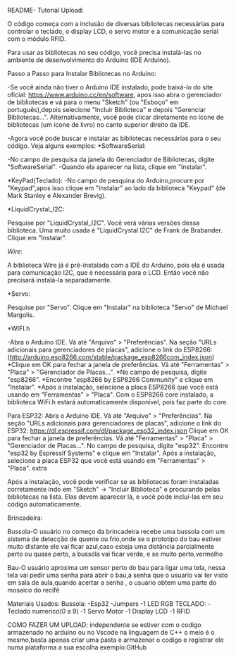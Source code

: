 README-
Tutorial Upload:

O código começa com a inclusão de diversas bibliotecas necessárias para controlar o teclado, 
o display LCD, o servo motor e a comunicação serial com o módulo RFID.

Para usar as bibliotecas no seu código, você precisa instalá-las no ambiente de desenvolvimento do Arduino (IDE Arduino).

Passo a Passo para Instalar Bibliotecas no Arduino:

-Se você ainda não tiver o Arduino IDE instalado, pode baixá-lo do site oficial: https://www.arduino.cc/en/software,
apos isso abra o gerenciador de bibliotecas e vá para o menu "Sketch" (ou "Esboço" em português),depois
selecione "Incluir Biblioteca" e depois "Gerenciar Bibliotecas...".
Alternativamente, você pode clicar diretamente no ícone de bibliotecas (um ícone de livro) no canto superior direito da IDE.

-Agora você pode buscar e instalar as bibliotecas necessárias para o seu código. Veja alguns exemplos:
*SoftwareSerial:

-No campo de pesquisa da janela do Gerenciador de Bibliotecas, digite "SoftwareSerial".
-Quando ela aparecer na lista, clique em "Instalar".

*KeyPad(Teclado):
-No campo de pesquina do Arduino,procure por "Keypad",apos isso clique em "Instalar" ao lado da biblioteca "Keypad" (de Mark Stanley e Alexander Brevig).

*LiquidCrystal_I2C:

Pesquise por "LiquidCrystal_I2C".
Você verá várias versões dessa biblioteca. Uma muito usada é "LiquidCrystal I2C" de Frank de Brabander. Clique em "Instalar".

*Wire*:

A biblioteca Wire já é pré-instalada com a IDE do Arduino, pois ela é usada para comunicação I2C, que é necessária para o LCD. Então você não precisará instalá-la separadamente.

*Servo:

Pesquise por "Servo".
Clique em "Instalar" na biblioteca "Servo" de Michael Margolis.

*WIFI.h

-Abra o Arduino IDE.
Vá até "Arquivo" > "Preferências".
Na seção "URLs adicionais para gerenciadores de placas", adicione o link do ESP8266:
(http://arduino.esp8266.com/stable/package_esp8266com_index.json)
*Clique em OK para fechar a janela de preferências.
Vá até "Ferramentas" > "Placa" > "Gerenciador de Placas...".
*No campo de pesquisa, digite "esp8266".
*Encontre "esp8266 by ESP8266 Community" e clique em "Instalar".
*Após a instalação, selecione a placa ESP8266 que você está usando em "Ferramentas" > "Placa".
Com o ESP8266 core instalado, a biblioteca WiFi.h estará automaticamente disponível, pois faz parte do core.

Para ESP32:
 Abra o Arduino IDE.
 Vá até "Arquivo" > "Preferências".
 Na seção "URLs adicionais para gerenciadores de placas", adicione o link do ESP32:
 https://dl.espressif.com/dl/package_esp32_index.json
 Clique em OK para fechar a janela de preferências.
 Vá até "Ferramentas" > "Placa" > "Gerenciador de Placas...".
 No campo de pesquisa, digite "esp32".
 Encontre "esp32 by Espressif Systems" e clique em "Instalar".
 Após a instalação, selecione a placa ESP32 que você está usando em "Ferramentas" > "Placa".
 extra

Após a instalação, você pode verificar se as bibliotecas foram instaladas corretamente indo em "Sketch" -> "Incluir Biblioteca" e procurando pelas bibliotecas na lista. Elas devem aparecer lá, e você pode incluí-las em seu código automaticamente.

Brincadeira:

Bussola-O usuário no começo da brincadeira recebe uma bussola com um sistema
de detecção de quente ou frio,onde se o prototipo do bau estiver muito distante
ele vai ficar azul,caso esteja uma distância parcialmente perto ou quase perto,
a bussóla vai ficar verde, e se muito perto,vermelho

Bau-O usuário aproxima um sensor perto do bau para ligar uma tela,
nessa tela vai pedir uma senha para abrir o bau,a senha que o usuario
vai ter visto em sala de aula,quando acertar a senha , o usuario obtem 
uma parte do mosaico do recifê

Materiais Usados:
Bussola:
-Esp32
-Jumpers
-1 LED RGB
TECLADO:
-Teclado numerico(0 a 9)
-1 Servo Motor
-1 Display LCD
-1 RFID

COMO FAZER UM UPLOAD:
independente se estiver com o codigo armazenado no arduino ou no Vscode na linguagem de C++
o meio é o mesmo,basta apenas criar uma pasta e armazenar o codigo e registrar ele numa
plataforma a sua escolha
exemplo:GitHub



